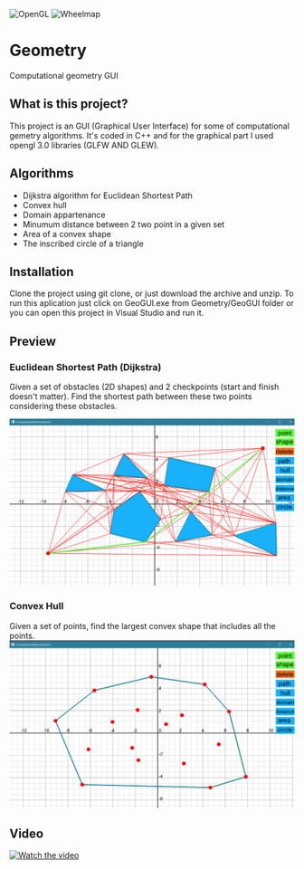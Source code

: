 ![OpenGL](https://img.shields.io/badge/OpenGL-%23FFFFFF.svg?style=for-the-badge&logo=opengl)
![Wheelmap](https://img.shields.io/wheelmap/a/26699541)
# Geometry
Computational geometry GUI
## What is this project?
This project is an GUI (Graphical User Interface) for some of computational gemetry algorithms. It's coded in C++ and for the graphical part I used opengl 3.0 libraries (GLFW AND GLEW).
## Algorithms
- Dijkstra algorithm for Euclidean Shortest Path
- Convex hull
- Domain appartenance
- Minumum distance between 2 two point in a given set
- Area of a convex shape
- The inscribed circle of a triangle
## Installation
Clone the project using git clone, or just download the archive and unzip. 
To run this aplication just click on GeoGUI.exe from Geometry/GeoGUI folder or you can open this project in Visual Studio and run it.
## Preview
### Euclidean Shortest Path (Dijkstra)
Given a set of obstacles (2D shapes) and 2 checkpoints (start and finish doesn't matter). Find the shortest path between these two points considering these obstacles.

![alt text](https://github.com/sstrat/Geometry/blob/main/img/Path1.png)

### Convex Hull
Given a set of points, find the largest convex shape that includes all the points.
![alt text](https://github.com/sstrat/Geometry/blob/main/img/hull.png)
## Video
[![Watch the video](https://www.youtube.com/watch?v=6h9soK7A4mk>/0.jpg)](https://www.youtube.com/watch?v=6h9soK7A4mk)
